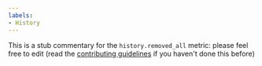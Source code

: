 ```yaml
---
labels:
- History
---
```

This is a stub commentary for the `history.removed_all` metric: please feel free to edit (read the
[contributing guidelines](https://github.com/mozilla/glean-annotations/blob/main/CONTRIBUTING.md)
if you haven't done this before)
